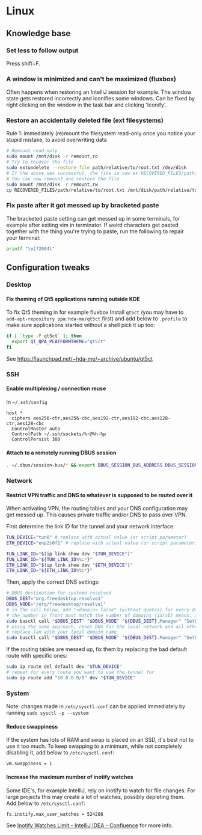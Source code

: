 # Linux
## Knowledge base
### Set less to follow output
Press shift+F.
### A window is minimized and can't be maximized (fluxbox)
Often happens when restoring an IntelliJ session for example. The window state gets restored incorrectly and iconifies some windows. Can be fixed by right clicking on the window in the task bar and clicking 'Iconify'.
### Restore an accidentally deleted file (ext filesystems)
Rule 1: immediately (re)mount the filesystem read-only once you notice your stupid mistake, to avoid overwriting data
```bash
# Remount read-only
sudo mount /mnt/disk -r remount,ro
# Try to recover the file
sudo extundelete --restore-file path/relative/to/root.txt /dev/disk
# If the above was successful, the file is now at RECOVERED_FILES/path/relative/to/root.txt
# You can now remount and restore the file
sudo mount /mnt/disk -r remount,rw
cp RECOVERED_FILES/path/relative/to/root.txt /mnt/disk/path/relative/to/root.txt
```
### Fix paste after it got messed up by bracketed paste
The bracketed paste setting can get messed up in some terminals, for example after exiting vim in terminator. If weird characters get pasted together with the thing you're trying to paste, run the following to repair your terminal:
```bash
printf "\e[?2004l"
```


## Configuration tweaks
### Desktop
#### Fix theming of Qt5 applications running outside KDE
To fix Qt5 theming in for example fluxbox
Install `qt5ct` (you may have to `add-apt-repository ppa:hda-me/qt5ct` first) and add below to `.profile` to make sure applications started without a shell pick it up too:
```bash
if [ `type -P qt5ct` ]; then
  export QT_QPA_PLATFORMTHEME="qt5ct"
fi
```
See https://launchpad.net/~hda-me/+archive/ubuntu/qt5ct
### SSH
#### Enable multiplexing / connection reuse
In `~/.ssh/config`
```
host *
  ciphers aes256-ctr,aes256-cbc,aes192-ctr,aes192-cbc,aes128-ctr,aes128-cbc
  ControlMaster auto
  ControlPath ~/.ssh/sockets/%r@%h-%p
  ControlPersist 300
```

#### Attach to a remotely running DBUS session
```bash
. ~/.dbus/session-bus/* && export DBUS_SESSION_BUS_ADDRESS DBUS_SESSION_BUS_PID
```

### Network
#### Restrict VPN traffic and DNS to whatever is supposed to be routed over it
When activating VPN, the routing tables and your DNS configuration may get messed up. This causes private traffic and/or DNS to pass over VPN.

First determine the link ID for the tunnel and your network interface:
```bash
TUN_DEVICE="tun0" # replace with actual value (or script parameter)
ETH_DEVICE="enp2s0f1" # replace with actual value (or script parameter)

TUN_LINK_ID="$(ip link show dev "$TUN_DEVICE")"
TUN_LINK_ID="${TUN_LINK_ID%%:*}"
ETH_LINK_ID="$(ip link show dev "$ETH_DEVICE")"
ETH_LINK_ID="${ETH_LINK_ID%%:*}"
```

Then, apply the correct DNS settings:
```bash
# DBUS destination for systemd-resolved
DBUS_DEST="org.freedesktop.resolve1"
DBUS_NODE="/org/freedesktop/resolve1"
# in the call below, add "<domain> false" (without quotes) for every domain you want to resolve over the VPN's DNS server
# the number in front must match the number of domains (ia(sb) means: an array of string boolean tuples preceded by an integer equal to the array's size)
sudo busctl call "$DBUS_DEST" "$DBUS_NODE" "${DBUS_DEST}.Manager" "SetLinkDomains" "ia(sb)" "$TUN_LINK_ID" 3 foo.com false bar.net false baz.io false
# using the same approach, reset DNS for the local network and all other domains
# replace lan with your local domain name
sudo busctl call "$DBUS_DEST" "$DBUS_NODE" "${DBUS_DEST}.Manager" "SetLinkDomains" "ia(sb)" "$ETH_LINK_ID" 2 lan false . true
```

If the routing tables are messed up, fix them by replacing the bad default route with specific ones:
```bash
sudo ip route del default dev "$TUN_DEVICE"
# repeat for every route you want to use the tunnel for
sudo ip route add "10.0.0.0/8" dev "$TUN_DEVICE"
```

### System
Note: changes made in `/etc/sysctl.conf` can be applied immediately by running `sudo sysctl -p --system`
#### Reduce swappiness
If the system has lots of RAM and swap is placed on an SSD, it's best not to use it too much. To keep swapping to a minimum, while not completely disabling it, add below to `/etc/sysctl.conf`:
```
vm.swappiness = 1
```
#### Increase the maximum number of inotify watches
Some IDE's, for example IntelliJ, rely on inotify to watch for file changes. For large projects this may create a lot of watches, possibly depleting them. Add below to `/etc/sysctl.conf`:
```
fs.inotify.max_user_watches = 524288
```
See [Inotify Watches Limit - IntelliJ IDEA - Confluence](https://confluence.jetbrains.com/display/IDEADEV/Inotify+Watches+Limit) for more info.
